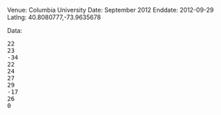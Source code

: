 Venue: Columbia University
Date: September 2012
Enddate: 2012-09-29
Latlng: 40.8080777,-73.9635678

<p>Data:</p>
<pre>22
23
-34
22
24
27
29
-17
26
0</pre>
